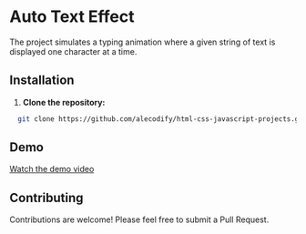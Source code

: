 # Auto Text Effect

The project simulates a typing animation where a given string of text is displayed one character at a time.

## Installation

1. **Clone the repository:**
```bash
  git clone https://github.com/alecodify/html-css-javascript-projects.git
```

## Demo
[Watch the demo video](https://github.com/user-attachments/assets/c7a361e7-9cf5-4cb7-a430-cf3fa34362ff)

## Contributing
Contributions are welcome! Please feel free to submit a Pull Request.